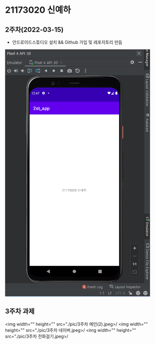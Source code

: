 # 21173020 신예하

## 2주차(2022-03-15)
- 안드로이드스튜디오 설치 && Github 가입 및 레포지토리 만듬

 <img width="" heigh="" src="./pic/2st.png"></img>

## 3주차 과제

<img width="" height="" src="./pic/3주차 메인(2).jpeg>/</img>
<img width="" height="" src="./pic/3주차 네이버.jpeg>/</img>
<img width="" height="" src="./pic/3주차 전화걸기.jpeg>/</img>                            
